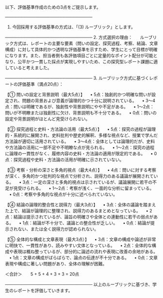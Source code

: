 以下、評価基準作成のための3点をご提示します。

─────────────────────────────
1. 今回採用する評価基準の方式は、「(3) ルーブリック」とします。

─────────────────────────────
2. 方式選択の理由：
  ルーブリック方式は、レポートの主要な要素（問いの設定、探究過程、考察、結論、文章構成）に対して具体的かつ透明な評価基準を示すため、学生にとって目標が明確になります。また、担当者側も各評価項目ごとに定量的なポイント配分が可能となり、公平かつ一貫した採点が実現しやすいため、この探究型レポート課題に適していると考えました。

─────────────────────────────
3. ルーブリック方式に基づくレポートの評価基準（満点20点）：

【① 問いの設定と背景説明（最大5点）】
 • 5点：独創的かつ明確な問いが設定され、問題の背景および意義が論理的かつ十分に説明されている。
 • 3～4点：問いは明確であるが、独創性や背景説明にやや不足がある。
 • 1～2点：問いが不明瞭または独創性に欠け、背景説明も不十分である。
 • 0点：問いの設定や背景説明がほとんど見受けられない。

【② 探究過程と史料・方法論の活用（最大5点）】
 • 5点：探究の過程が論理的・系統的に展開され、史料批判や歴史的解釈、多様な視点など、授業で学んだ方法論が適切に活用されている。
 • 3～4点：全体としては論理的だが、史料や方法論の活用に一部不足や不明瞭な点が見られる。
 • 1～2点：探究の過程に論理の一貫性がなく、履修内容の史料・方法論の適用が限定的である。
 • 0点：探究過程や史料・方法論の活用が明確に示されていない。

【③ 考察・分析の深さと多角的視点（最大4点）】
 • 4点：問いに対する考察が深く、多角的かつ批判的な視点で分析され、説得力のある議論が展開されている。
 • 3点：一定の深さと多角的視点は示されているが、議論展開に若干の不足が見受けられる。
 • 1～2点：考察が浅く、一面的な分析に留まっている。
 • 0点：考察や多角的な視点が十分に述べられていない。

【④ 結論の論理的整合性と説得力（最大3点）】
 • 3点：全体の議論を踏まえた上で、結論が論理的に整理され、説得力のあるまとめとなっている。
 • 2点：結論は提示されているが、論旨の明確さや全体との連動性に若干の弱点がある。
 • 1点：結論が不十分で、議論との整合性が乏しい。
 • 0点：結論が提示されない、または全く説得力が認められない。

【⑤ 全体的な構成と文章表現（最大3点）】
 • 3点：文章の構成や論述が非常に明快で、一貫性があり、読みやすい文体となっている。
 • 2点：全体的な構成や表現は概ね整っているが、部分的に論述の流れや表現に改善の余地がある。
 • 1点：文章の構成がばらばらで、論点の伝達が不十分である。
 • 0点：文章表現や構成に著しい問題があり、全体の理解が困難。

＜合計＞  5 + 5 + 4 + 3 + 3 = 20点

─────────────────────────────
以上のルーブリックに基づき、学生のレポートを評価していきます。